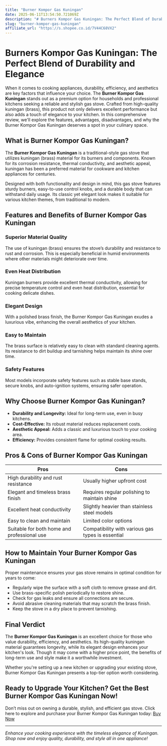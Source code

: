 ```yaml
---
title: "Burner Kompor Gas Kuningan"
date: 2025-06-11T13:54:50.721069Z
description: "# Burners Kompor Gas Kuningan: The Perfect Blend of Durability and Elegance..."
slug: "burner-kompor-gas-kuningan"
affiliate_url: "https://s.shopee.co.id/7V44C68VX2"
---
```

# Burners Kompor Gas Kuningan: The Perfect Blend of Durability and Elegance

When it comes to cooking appliances, durability, efficiency, and aesthetics are key factors that influence your choice. The **Burner Kompor Gas Kuningan** stands out as a premium option for households and professional kitchens seeking a reliable and stylish gas stove. Crafted from high-quality kuningan (brass), this product not only delivers excellent performance but also adds a touch of elegance to your kitchen. In this comprehensive review, we'll explore the features, advantages, disadvantages, and why the Burner Kompor Gas Kuningan deserves a spot in your culinary space.

## What is Burner Kompor Gas Kuningan?

The **Burner Kompor Gas Kuningan** is a traditional-style gas stove that utilizes kuningan (brass) material for its burners and components. Known for its corrosion resistance, thermal conductivity, and aesthetic appeal, kuningan has been a preferred material for cookware and kitchen appliances for centuries.

Designed with both functionality and design in mind, this gas stove features sturdy burners, easy-to-use control knobs, and a durable body that can withstand daily usage. Its classic yet elegant look makes it suitable for various kitchen themes, from traditional to modern.

## Features and Benefits of Burner Kompor Gas Kuningan

### Superior Material Quality

The use of kuningan (brass) ensures the stove’s durability and resistance to rust and corrosion. This is especially beneficial in humid environments where other materials might deteriorate over time.

### Even Heat Distribution

Kuningan burners provide excellent thermal conductivity, allowing for precise temperature control and even heat distribution, essential for cooking delicate dishes.

### Elegant Design

With a polished brass finish, the Burner Kompor Gas Kuningan exudes a luxurious vibe, enhancing the overall aesthetics of your kitchen.

### Easy to Maintain

The brass surface is relatively easy to clean with standard cleaning agents. Its resistance to dirt buildup and tarnishing helps maintain its shine over time.

### Safety Features

Most models incorporate safety features such as stable base stands, secure knobs, and auto-ignition systems, ensuring safer operation.

## Why Choose Burner Kompor Gas Kuningan?

- **Durability and Longevity:** Ideal for long-term use, even in busy kitchens.
- **Cost-Effective:** Its robust material reduces replacement costs.
- **Aesthetic Appeal:** Adds a classic and luxurious touch to your cooking area.
- **Efficiency:** Provides consistent flame for optimal cooking results.

## Pros & Cons of Burner Kompor Gas Kuningan

| Pros                                       | Cons                                           |
|--------------------------------------------|------------------------------------------------|
| High durability and rust resistance       | Usually higher upfront cost                   |
| Elegant and timeless brass finish          | Requires regular polishing to maintain shine |
| Excellent heat conductivity                | Slightly heavier than stainless steel models|
| Easy to clean and maintain                 | Limited color options                         |
| Suitable for both home and professional use | Compatibility with various gas types is essential |

## How to Maintain Your Burner Kompor Gas Kuningan

Proper maintenance ensures your gas stove remains in optimal condition for years to come:

- Regularly wipe the surface with a soft cloth to remove grease and dirt.
- Use brass-specific polish periodically to restore shine.
- Check for gas leaks and ensure all connections are secure.
- Avoid abrasive cleaning materials that may scratch the brass finish.
- Keep the stove in a dry place to prevent tarnishing.

## Final Verdict

The **Burner Kompor Gas Kuningan** is an excellent choice for those who value durability, efficiency, and aesthetics. Its high-quality kuningan material guarantees longevity, while its elegant design enhances your kitchen's look. Though it may come with a higher price point, the benefits of long-term use and style make it a worthwhile investment.

Whether you're setting up a new kitchen or upgrading your existing stove, Burner Kompor Gas Kuningan presents a top-tier option worth considering.

## Ready to Upgrade Your Kitchen? Get the Best Burner Kompor Gas Kuningan Now!

Don’t miss out on owning a durable, stylish, and efficient gas stove. Click here to explore and purchase your Burner Kompor Gas Kuningan today: [Buy Now](https://s.shopee.co.id/7V44C68VX2)

---

*Enhance your cooking experience with the timeless elegance of Kuningan. Shop now and enjoy quality, durability, and style all in one appliance!*